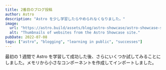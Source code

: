 ```yaml
---
title: 2番目のブログ投稿
author: Astro
description: "Astro を少し学習したらやめられなくなりました。"
image:
  url: "https://astro.build/assets/blog/astro-showcase/astro-showcase-screenshot.jpg"
  alt: "Thumbnails of websites from the Astro Showcase site."
pubDate: 2022-07-08
tags: ["astro", "blogging", "learning in public", "successes"]
---
```


最初の 1 週間で Astro を学習して成功した後、さらにいくつか試してみることにしました。メモリから小さなコンポーネントを作成してインポートしました。